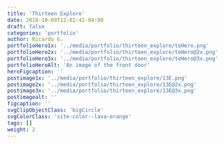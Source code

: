 ```yaml
---
title: 'Thirteen Explore'
date: 2018-10-09T12:01:41-04:00
draft: false
categories: 'portfolio'
author: Ricardo G.
portfolioHero1x: '../media/portfolio/thirteen_explore/teHero.png'
portfolioHero2x: '../media/portfolio/thirteen_explore/teHero@2x.png'
portfolioHero3x: '../media/portfolio/thirteen_explore/teHero@3x.png'
portfolioHeroAlt: 'An image of the front door'
heroFigcaption: ''
postimage1x: '../media/portfolio/thirteen_explore/13E.png'
postimage2x: '../media/portfolio/thirteen_explore/13E@2x.png'
postimage3x: '../media/portfolio/thirteen_explore/13E@3x.png'
postimagealt: ''
figcaption: ''
svgClipObjectClass: 'bigCircle'
svgColorClass: 'site-color--lava-orange'
tags: []
weight: 2
---
```

